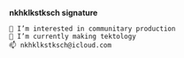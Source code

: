 **nkhklkstksch signature**

```
👀 I’m interested in communitary production
🌱 I’m currently making tektology
📫 nkhklkstksch@icloud.com
```
